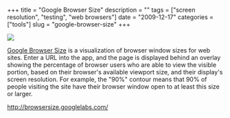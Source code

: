 +++
title = "Google Browser Size"
description = ""
tags = ["screen resolution", "testing", "web browsers"]
date = "2009-12-17"
categories = ["tools"]
slug = "google-browser-size"
+++


<div class="tool-screenshot mb1"><a href="http://browsersize.googlelabs.com/"><img id="bluga-thumbnail-2719" class="bluga-thumbnail custom" src="//konigi.com/media/bluga/
wt522fee1da71bf_custom.jpg"/></a></div><p><a href="http://browsersize.googlelabs.com/">Google Browser Size</a> is a visualization of browser window sizes for web sites. Enter a URL into the app, and the page is displayed behind an overlay showing the percentage of browser users who are able to view the visible portion, based on their browser's available viewport size, and their display's screen resolution. For example, the &quot;90%&quot; contour means that 90% of people visiting the site have their browser window open to at least this size or larger.</p>

  
<p><a href="http://browsersize.googlelabs.com/">http://browsersize.googlelabs.com/</a></p>
      
